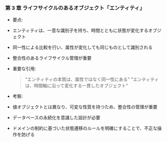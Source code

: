 ### 第 3 章 ライフサイクルのあるオブジェクト「エンティティ」

- 要点:
- エンティティは、一意な識別子を持ち、時間とともに状態が変化するオブジェクト
- 同一性による比較を行い、属性が変化しても同じものとして識別される
- 整合性のあるライフサイクル管理が重要

- 重要な引用:

  > "エンティティの本質は、属性ではなく同一性にある"
  > "エンティティは、時間軸に沿って変化する一貫したオブジェクト"

- 考察:
- 値オブジェクトとは異なり、可変な性質を持つため、整合性の管理が重要
- データベースの永続化を意識した設計が必要
- ドメインの制約に基づいた状態遷移のルールを明確にすることで、不正な操作を防げる
